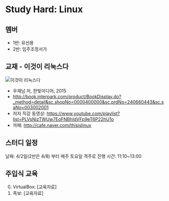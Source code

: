 # Study Hard: Linux

## 멤버

* 1반: 유선용
* 2반: 임주조정서가

## 교재 - 이것이 리눅스다

![이것이 리눅스다](http://bimage.interpark.com/goods_image/0/4/4/3/240660443g.jpg)

* 우재남 저, 한빛미디어, 2015
* <http://book.interpark.com/product/BookDisplay.do?_method=detail&sc.shopNo=0000400000&sc.prdNo=240660443&sc.saNo=003002001>
* 저자 직강 동영상: <https://www.youtube.com/playlist?list=PLVsNizTWUw7EoFNBhIdVFp9eT6P22hU1o>
* 까페: <http://cafe.naver.com/thisislinux>

## 스터디 일정

날짜: 4/2일(2반은 4/8) 부터 매주 토요일 격주로 진행
시간: 11:10~13:00

## 주입식 교육

0. VirtualBox: [교육자료]
1. 족보: [교육자료]


